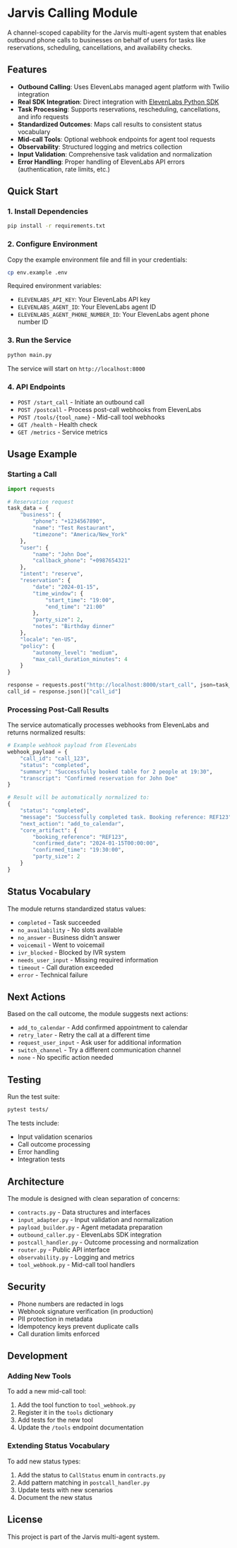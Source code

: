 # Jarvis Calling Module

A channel-scoped capability for the Jarvis multi-agent system that enables outbound phone calls to businesses on behalf of users for tasks like reservations, scheduling, cancellations, and availability checks.

## Features

- **Outbound Calling**: Uses ElevenLabs managed agent platform with Twilio integration
- **Real SDK Integration**: Direct integration with [ElevenLabs Python SDK](https://github.com/elevenlabs/elevenlabs-python)
- **Task Processing**: Supports reservations, rescheduling, cancellations, and info requests
- **Standardized Outcomes**: Maps call results to consistent status vocabulary
- **Mid-call Tools**: Optional webhook endpoints for agent tool requests
- **Observability**: Structured logging and metrics collection
- **Input Validation**: Comprehensive task validation and normalization
- **Error Handling**: Proper handling of ElevenLabs API errors (authentication, rate limits, etc.)

## Quick Start

### 1. Install Dependencies

```bash
pip install -r requirements.txt
```

### 2. Configure Environment

Copy the example environment file and fill in your credentials:

```bash
cp env.example .env
```

Required environment variables:
- `ELEVENLABS_API_KEY`: Your ElevenLabs API key
- `ELEVENLABS_AGENT_ID`: Your ElevenLabs agent ID
- `ELEVENLABS_AGENT_PHONE_NUMBER_ID`: Your ElevenLabs agent phone number ID

### 3. Run the Service

```bash
python main.py
```

The service will start on `http://localhost:8000`

### 4. API Endpoints

- `POST /start_call` - Initiate an outbound call
- `POST /postcall` - Process post-call webhooks from ElevenLabs
- `POST /tools/{tool_name}` - Mid-call tool webhooks
- `GET /health` - Health check
- `GET /metrics` - Service metrics

## Usage Example

### Starting a Call

```python
import requests

# Reservation request
task_data = {
    "business": {
        "phone": "+1234567890",
        "name": "Test Restaurant",
        "timezone": "America/New_York"
    },
    "user": {
        "name": "John Doe",
        "callback_phone": "+0987654321"
    },
    "intent": "reserve",
    "reservation": {
        "date": "2024-01-15",
        "time_window": {
            "start_time": "19:00",
            "end_time": "21:00"
        },
        "party_size": 2,
        "notes": "Birthday dinner"
    },
    "locale": "en-US",
    "policy": {
        "autonomy_level": "medium",
        "max_call_duration_minutes": 4
    }
}

response = requests.post("http://localhost:8000/start_call", json=task_data)
call_id = response.json()["call_id"]
```

### Processing Post-Call Results

The service automatically processes webhooks from ElevenLabs and returns normalized results:

```python
# Example webhook payload from ElevenLabs
webhook_payload = {
    "call_id": "call_123",
    "status": "completed",
    "summary": "Successfully booked table for 2 people at 19:30",
    "transcript": "Confirmed reservation for John Doe"
}

# Result will be automatically normalized to:
{
    "status": "completed",
    "message": "Successfully completed task. Booking reference: REF123",
    "next_action": "add_to_calendar",
    "core_artifact": {
        "booking_reference": "REF123",
        "confirmed_date": "2024-01-15T00:00:00",
        "confirmed_time": "19:30:00",
        "party_size": 2
    }
}
```

## Status Vocabulary

The module returns standardized status values:

- `completed` - Task succeeded
- `no_availability` - No slots available
- `no_answer` - Business didn't answer
- `voicemail` - Went to voicemail
- `ivr_blocked` - Blocked by IVR system
- `needs_user_input` - Missing required information
- `timeout` - Call duration exceeded
- `error` - Technical failure

## Next Actions

Based on the call outcome, the module suggests next actions:

- `add_to_calendar` - Add confirmed appointment to calendar
- `retry_later` - Retry the call at a different time
- `request_user_input` - Ask user for additional information
- `switch_channel` - Try a different communication channel
- `none` - No specific action needed

## Testing

Run the test suite:

```bash
pytest tests/
```

The tests include:
- Input validation scenarios
- Call outcome processing
- Error handling
- Integration tests

## Architecture

The module is designed with clean separation of concerns:

- `contracts.py` - Data structures and interfaces
- `input_adapter.py` - Input validation and normalization
- `payload_builder.py` - Agent metadata preparation
- `outbound_caller.py` - ElevenLabs SDK integration
- `postcall_handler.py` - Outcome processing and normalization
- `router.py` - Public API interface
- `observability.py` - Logging and metrics
- `tool_webhook.py` - Mid-call tool handlers

## Security

- Phone numbers are redacted in logs
- Webhook signature verification (in production)
- PII protection in metadata
- Idempotency keys prevent duplicate calls
- Call duration limits enforced

## Development

### Adding New Tools

To add a new mid-call tool:

1. Add the tool function to `tool_webhook.py`
2. Register it in the `tools` dictionary
3. Add tests for the new tool
4. Update the `/tools` endpoint documentation

### Extending Status Vocabulary

To add new status types:

1. Add the status to `CallStatus` enum in `contracts.py`
2. Add pattern matching in `postcall_handler.py`
3. Update tests with new scenarios
4. Document the new status

## License

This project is part of the Jarvis multi-agent system.
